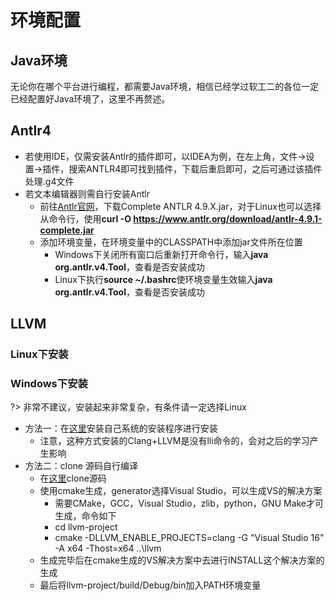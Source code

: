 # 环境配置

## Java环境
无论你在哪个平台进行编程，都需要Java环境，相信已经学过软工二的各位一定已经配置好Java环境了，这里不再赘述。

## Antlr4

- 若使用IDE，仅需安装Antlr的插件即可，以IDEA为例，在左上角，文件->设置->插件，搜索ANTLR4即可找到插件，下载后重启即可，之后可通过该插件处理.g4文件
- 若文本编辑器则需自行安装Antlr
    - 前往[Antlr官网](https://www.antlr.org/download.html)，下载Complete ANTLR 4.9.X.jar，对于Linux也可以选择从命令行，使用**curl -O https://www.antlr.org/download/antlr-4.9.1-complete.jar**
    - 添加环境变量，在环境变量中的CLASSPATH中添加jar文件所在位置
        - Windows下关闭所有窗口后重新打开命令行，输入**java org.antlr.v4.Tool**，查看是否安装成功
        - Linux下执行**source ~/.bashrc**使环境变量生效输入**java org.antlr.v4.Tool**，查看是否安装成功

## LLVM

### Linux下安装


### Windows下安装

?> 非常不建议，安装起来非常复杂，有条件请一定选择Linux
- 方法一：在[这里](https://github.com/llvm/llvm-project/releases/tag/llvmorg-14.0.0)安装自己系统的安装程序进行安装
    - 注意，这种方式安装的Clang+LLVM是没有lli命令的，会对之后的学习产生影响
- 方法二：clone 源码自行编译
    - 在[这里](https://github.com/llvm/llvm-project)clone源码
    - 使用cmake生成，generator选择Visual Studio，可以生成VS的解决方案
        - 需要CMake，GCC，Visual Studio，zlib，python，GNU Make才可生成，命令如下
        - cd llvm-project
        - cmake -DLLVM_ENABLE_PROJECTS=clang -G "Visual Studio 16" -A x64 -Thost=x64 ..\llvm
    - 生成完毕后在cmake生成的VS解决方案中去进行INSTALL这个解决方案的生成
    - 最后将llvm-project/build/Debug/bin加入PATH环境变量


